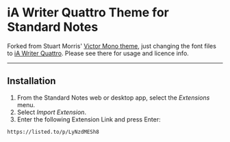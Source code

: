 # iA Writer Quattro Theme for Standard Notes
Forked from Stuart Morris' [Victor Mono theme](https://github.com/StuartMorrisAU/sn-victor-mono), just changing the font files to [iA Writer Quattro](https://github.com/iaolo/iA-Fonts/tree/master/iA%20Writer%20Quattro). Please see there for usage and licence info.

---

## Installation
1. From the Standard Notes web or desktop app, select the _Extensions_ menu.
2. Select _Import Extension_.
3. Enter the following Extension Link and press Enter:

```https://listed.to/p/LyNzdMESh8```
